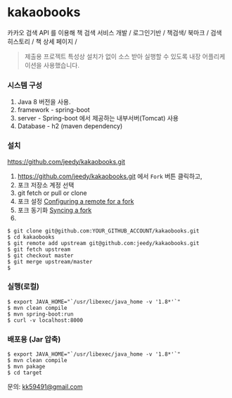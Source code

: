 # kakaobooks
카카오 검색 API 를 이용해 책 검색 서비스 개발 / 로그인기반 / 책검색/ 북마크 / 검색 히스토리 /  책 상세 페이지 / 

> 제출용 프로젝트 특성상 설치가 없이 소스 받아 실행할 수 있도록 내장 어플리케이션을 사용했습니다. 

### 시스템 구성 

1. Java 8 버전을 사용.
1. framework - spring-boot
1. server - Spring-boot 에서 제공하는 내부서버(Tomcat) 사용 
1. Database - h2 (maven dependency)


### 설치

<https://github.com/jeedy/kakaobooks.git>

1. <https://github.com/jeedy/kakaobooks.git> 에서 `Fork` 버튼 클릭하고,
2. 포크 저장소 계정 선택
3. git fetch or pull or clone
4. 포크 설정 [Configuring a remote for a fork](https://help.github.com/articles/configuring-a-remote-for-a-fork/)
5. 포크 동기화 [Syncing a fork](https://help.github.com/articles/syncing-a-fork/)
6. 

```console
$ git clone git@github.com:YOUR_GITHUB_ACCOUNT/kakaobooks.git
$ cd kakaobooks
$ git remote add upstream git@github.com:jeedy/kakaobooks.git
$ git fetch upstream
$ git checkout master
$ git merge upstream/master
$ 
```

### 실행(로컬)

```
$ export JAVA_HOME="`/usr/libexec/java_home -v '1.8*'`"
$ mvn clean compile
$ mvn spring-boot:run
$ curl -v localhost:8000
```

### 배포용 (Jar 압축)

```
$ export JAVA_HOME="`/usr/libexec/java_home -v '1.8*'`"
$ mvn clean compile
$ mvn pakage
$ cd target
```
문의: <kk59491@gmail.com>